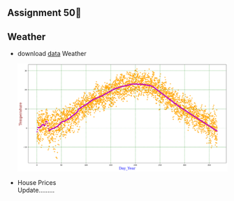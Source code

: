 ## Assignment 50🏡
## Weather
  - download <a href='https://github.com/MohamadNematizadeh/Machine-Learning/blob/main/Assignment%2047/weatherHistory%20%F0%9F%8C%A6/data/weatherHistory.csv'>data</a> Weather 

    ![res](https://github.com/MohamadNematizadeh/Machine-Learning/blob/main/Assignment%2050/output.png?raw=true)

- House Prices    
Update.........
 
